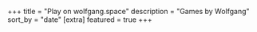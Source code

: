 +++
title = "Play on wolfgang.space"
description = "Games by Wolfgang"
sort_by = "date"
[extra]
featured = true
+++
